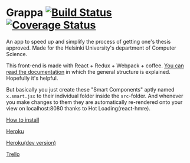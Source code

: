 # Grappa [![Build Status](https://travis-ci.org/ultra-hyper-storm-ohtuprojekti/grappa-front.svg?branch=master)](https://travis-ci.org/ultra-hyper-storm-ohtuprojekti/grappa-front) [![Coverage Status](https://coveralls.io/repos/github/ultra-hyper-storm-ohtuprojekti/grappa-front/badge.svg?branch=master)](https://coveralls.io/github/ultra-hyper-storm-ohtuprojekti/grappa-front?branch=master)

An app to speed up and simplify the process of getting one's thesis approved. Made for the Helsinki University's department of Computer Science.

This front-end is made with React + Redux + Webpack + coffee. [You can read the documentation](https://github.com/ultra-hyper-storm-ohtuprojekti/grappa-front/blob/master/DOCUMENTATION.md) in which the general structure is explained. Hopefully it's helpful.

But basically you just create these "Smart Components" aptly named ```x.smart.jsx``` to their individual folder inside the ```src```-folder. And whenever you make changes to them they are automatically re-rendered onto your view on localhost:8080 thanks to Hot Loading(react-hmre).

[How to install](https://github.com/ultra-hyper-storm-ohtuprojekti/grappa-front/blob/master/INSTALLATION.md)

[Heroku](https://grappa-app.herokuapp.com/)

[Heroku(dev version)](https://grappa-app-dev.herokuapp.com/)

[Trello](https://trello.com/ultrahyperstormohtuprojekti)
